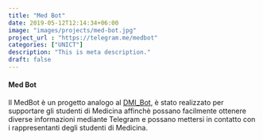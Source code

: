 ```yaml
---
title: "Med Bot"
date: 2019-05-12T12:14:34+06:00
image: "images/projects/med-bot.jpg"
project_url : "https://telegram.me/medbot"
categories: ["UNICT"]
description: "This is meta description."
draft: false
---
```


#### Med Bot

Il MedBot è un progetto analogo al [DMI_Bot](https://t.me/dmi_bot), è stato realizzato per supportare gli studenti di Medicina affinchè possano facilmente ottenere diverse informazioni mediante Telegram e possano mettersi in contatto con i rappresentanti degli studenti di Medicina.

